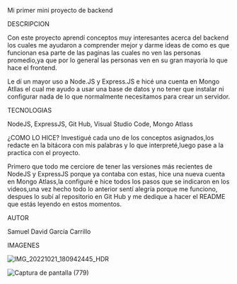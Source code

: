 Mi primer mini proyecto de backend

DESCRIPCION

Con este proyecto aprendí conceptos muy interesantes acerca del backend los cuales me ayudaron a comprender mejor y darme ideas de como es que funcionan esa parte de las paginas las cuales no ven las personas promedio,ya que por lo general las personas ven en su gran mayoría lo que hace el frontend.

Le dí un mayor uso a Node.JS y Express.JS e hicé una cuenta en Mongo Atllas el cual me ayudo a usar una base de datos y no tener que instalar ni configurar nada de lo que normalmente necesitamos para crear un servidor.

TECNOLOGIAS

NodeJS, 
ExpressJS, 
Git Hub, 
Visual Studio Code, 
Mongo Atlass

¿COMO LO HICE?
Investigué cada uno de los conceptos asignados,los redacte en la bitácora con mis palabras y lo que interpreté,luego pase a la practica con el proyecto.

Primero que todo me cerciore de tener las versiones más recientes de NodeJS y ExpressJS porque ya contaba con estas, hice una nueva cuenta en Mongo Atlass,la configuré e hice todos los pasos que se indicaron en los videos,una vez hecho todo lo anterior sentí alegría porque me funciono, despues lo subí al repositorio en Git Hub y me dedique a hacer el README que estás leyendo en estos momentos.


AUTOR

Samuel David García Carrillo

IMAGENES

![IMG_20221021_180942445_HDR](https://user-images.githubusercontent.com/106408461/197304075-eb2f1526-0d42-470c-b64e-6f900ad21d88.jpg)

![Captura de pantalla (779)](https://user-images.githubusercontent.com/106408461/197304496-440911a4-ed7a-4110-bd2e-8d1017e1fc3e.png)
